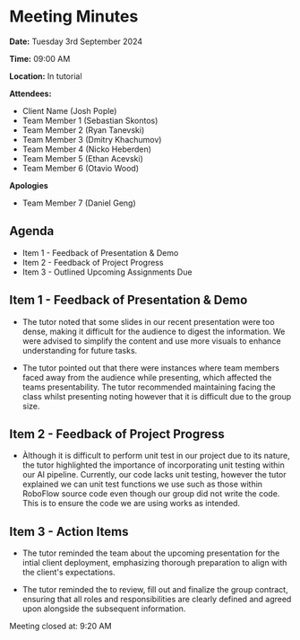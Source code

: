 # Meeting Minutes

**Date:** Tuesday 3rd September 2024

**Time:** 09:00 AM

**Location:** In tutorial

**Attendees:**

* Client Name (Josh Pople)
* Team Member 1 (Sebastian Skontos)
* Team Member 2 (Ryan Tanevski)
* Team Member 3 (Dmitry Khachumov)
* Team Member 4 (Nicko Heberden)
* Team Member 5 (Ethan Acevski)
* Team Member 6 (Otavio Wood)

**Apologies**
* Team Member 7 (Daniel Geng)


## Agenda

* Item 1 - Feedback of Presentation & Demo
* Item 2 - Feedback of Project Progress
* Item 3 - Outlined Upcoming Assignments Due

## Item 1 - Feedback of Presentation & Demo

* The tutor noted that some slides in our recent presentation were too dense, making it difficult for the audience to digest the information. We were advised to simplify the content and use more visuals to enhance understanding for future tasks.

* The tutor pointed out that there were instances where team members faced away from the audience while presenting, which affected the teams presentability. The tutor recommended maintaining facing the class whilst presenting noting however that it is difficult due to the group size.


## Item 2 - Feedback of Project Progress

* Àlthough it is difficult to perform unit test in our project due to its nature, the tutor highlighted the importance of incorporating unit testing within our AI pipeline. Currently, our code lacks unit testing, however the tutor explained we can unit test functions we use such as those within RoboFlow source code even though our group did not write the code. This is to ensure the code we are using works as intended.


## Item 3 - Action Items

* The tutor reminded the team about the upcoming presentation for the intial client deployment, emphasizing thorough preparation to align with the client's expectations.

* The tutor reminded the to review, fill out and finalize the group contract, ensuring that all roles and responsibilities are clearly defined and agreed upon alongside the subsequent information.


Meeting closed at:  9:20 AM